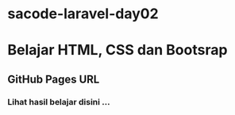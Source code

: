 # sacode-laravel-day02
# Belajar HTML, CSS dan Bootsrap
## GitHub Pages URL
### Lihat hasil belajar disini ...
